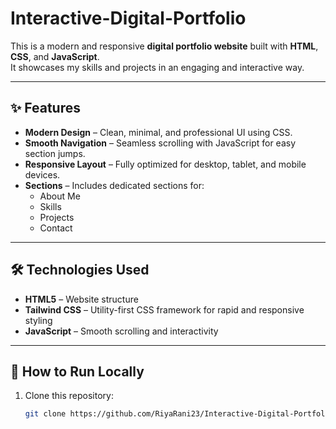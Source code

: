 # Interactive-Digital-Portfolio

This is a modern and responsive **digital portfolio website** built with **HTML**, **CSS**, and **JavaScript**.  
It showcases my skills and projects in an engaging and interactive way.

---

## ✨ Features
- **Modern Design** – Clean, minimal, and professional UI using CSS.  
- **Smooth Navigation** – Seamless scrolling with JavaScript for easy section jumps.  
- **Responsive Layout** – Fully optimized for desktop, tablet, and mobile devices.  
- **Sections** – Includes dedicated sections for:
  - About Me  
  - Skills  
  - Projects  
  - Contact  

---

## 🛠️ Technologies Used
- **HTML5** – Website structure  
- **Tailwind CSS** – Utility-first CSS framework for rapid and responsive styling  
- **JavaScript** – Smooth scrolling and interactivity  

---

## 🚀 How to Run Locally

1. Clone this repository:
   ```bash
   git clone https://github.com/RiyaRani23/Interactive-Digital-Portfolio.git
